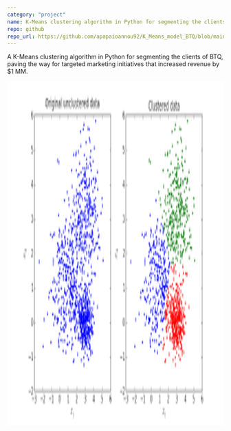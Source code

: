 ```yaml
---
category: "project"
name: K-Means clustering algorithm in Python for segmenting the clients of BTQ, paving the way for targeted marketing initiatives that increased revenue by $1 MM.
repo: github
repo_url: https://github.com/apapaioannou92/K_Means_model_BTQ/blob/main/K_Means_Clustering_BTQ_marketing_analytics.ipynb
---
```


A K-Means clustering algorithm in Python for segmenting the clients of BTQ, paving the way for targeted marketing initiatives that increased revenue by $1 MM.

<img src="/assets/images/kmeans.png" alt="kmeans" width="800" height="800">
